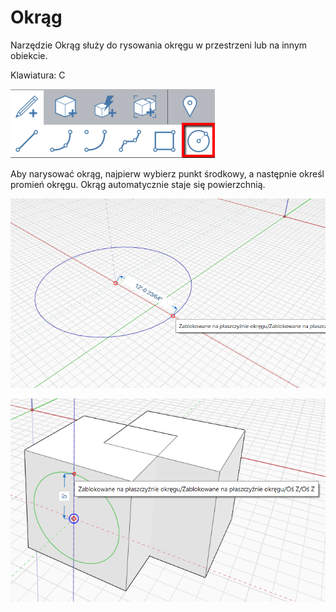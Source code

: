 # Okrąg

Narzędzie Okrąg służy do rysowania okręgu w przestrzeni lub na innym obiekcie.

Klawiatura: C

![](../.gitbook/assets/circle_toolbar.png)

Aby narysować okrąg, najpierw wybierz punkt środkowy, a następnie określ promień okręgu. Okrąg automatycznie staje się powierzchnią.

![](../.gitbook/assets/circle1.png)

![](../.gitbook/assets/circle2.png)


